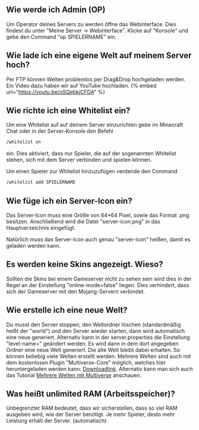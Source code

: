 ## Wie werde ich Admin (OP)
Um Operator deines Servers zu werden öffne das Webinterface. Dies findest du unter "Meine Server -> Webinterface".
Klicke auf "Konsole" und gebe den Command "op SPIELERNAME" ein.

## Wie lade ich eine eigene Welt auf meinem Server hoch?
Per FTP können Welten problemlos per Drag&Drop hochgeladen werden.
Ein Video dazu haben wir auf YouTube hochladen.
{% embed url="https://youtu.be/oSQebkjCFDA" %}

## Wie richte ich eine Whitelist ein?
Um eine Whitelist auf auf deinem Server einzurichten gebe im Minecraft Chat oder in der Server-Konsole den Befehl 
```bash
/whitelist on
```
ein. Dies aktiviert, dass nur Spieler, die auf der sogenannten Whitelist stehen, sich mit dem Server verbinden und spielen können.

Um einen Spieler zur Whitelist hinzuzufügen verdende den Command 
```bash
/whitelist add SPIELERNAME
```

## Wie füge ich ein Server-Icon ein?
Das Server-Icon muss eine Größe von 64*64 Pixel, sowie das Format .png besitzen. Anschließend wird die Datei "server-icon.png" in das Hauptverzeichnis eingefügt.

Natürlich muss das Server-Icon auch genau "server-icon" heißen, damit es geladen werden kann.

## Es werden keine Skins angezeigt. Wieso?
Sollten die Skins bei einem Gameserver nicht zu sehen sein wird dies in der Regel an der Einstellung "online-mode=false" liegen. Dies verhindert, dass sich der Gameserver mit den Mojang-Servern verbindet.

## Wie erstelle ich eine neue Welt?
Du musst den Server stoppen, den Weltordner löschen (standardmäßig heißt der "world") und den Server wieder starten, dann wird automatisch eine neue generiert.
Alternativ kann in der server.properties die Einstellung "level-name=" geändert werden. Es wird dann in dem dort angegeben Ordner eine neue Welt generiert. Die alte Welt bleibt dabei erhalten. So können beliebig viele Welten erstellt werden. Mehrere Welten sind auch mit dem kostenlosen Plugin "Multiverse-Core" möglich, welches hier heruntergeladen werden kann: [Downloadlink](https://www.spigotmc.org/resources/multiverse-core.390/). Alternativ kann man sich auch das Tutorial [Mehrere Welten mit Multiverse](minecraft-server/mehrere-welten.md) anschauen.

## Was heißt unlimited RAM (Arbeitsspeicher)?
Unbegrenzter RAM bedeutet, dass wir sicherstellen, dass so viel RAM ausgeben wird, wie der Server benötigt. Je mehr Spieler, desto mehr Leistung erhält der Server. (automatisch)
